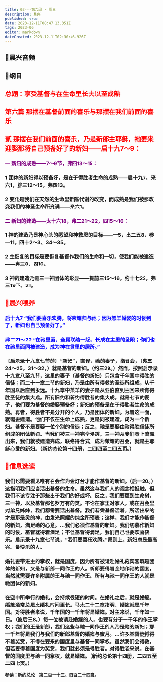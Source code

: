 ```yaml
---
title: 03---第六周 · 周三
description: 晨兴
published: true
date: 2023-12-11T08:47:13.351Z
tags: 2023-06
editor: markdown
dateCreated: 2023-12-11T02:30:46.926Z
---
```


## 🎵晨兴音频

## 📖纲目

## <font color=red>总题：享受基督与在生命里长大以至成熟</font>

## <font color=red>第六篇   那摆在基督前面的喜乐与那摆在我们前面的喜乐</font>

## <font color=red>贰   那摆在我们前面的喜乐，乃是新郎主耶稣，衪要来迎娶那将自己预备好了的新妇——启十九7～9：</font>

### <font color=purple>一   新妇的成熟——7～9节，弗四13～15：</font>

### 1   团体的新妇得以预备好，是在于得胜者生命的成熟——启十九7，来六1，腓三12～15，弗四13。

### 2   变化是我们在天然的生命里新陈代谢的改变，而成熟是我们被那改变我们的神圣生命所充满——来六1。

### <font color=purple>二   新妇的建造——太十六18，弗二21～22，四15～16：</font>

### 1   神的建造乃是神心头的愿望和神救恩的目标——一5，出二五8，参一11，四十2～3、34～35。

### 2   主恢复的目标是要恢复基督作我们的生命和一切，使我们能被建造——弗三8，四16。

### 3   神的建造乃是三一神团体的彰显——提前三15～16，约十七22，弗三19下、21。

## <font color=red>📖晨兴喂养</font>

### <font color=blue>启十九7   “我们要喜乐欢腾，将荣耀归与祂；因为羔羊婚娶的时候到了，新妇也自己预备好了。”</font>

### <font color=blue>弗二21～22   “在祂里面，全房联结一起，长成在主里的圣殿；你们也在祂里面同被建造，成为神在灵里的居所。”</font>

### 〔启示录十九章七节的〕“新妇”，直译，祂的妻子，指召会，（弗五24～25，31～32，）就是基督的新妇。（约三29。）然而，按照启示录十九章八至九节，这里的妻子（基督的新妇）只包含千年国中得胜的信徒；而二十一章二节的新妇，乃是由所有得救的圣徒所组成，从千年国以后直到永远。十九章中羔羊的妻子是从亚伯直到主回来所有得胜圣徒的集大成。所有旧约和新约得胜者的集大成，就是七节的妻子，他们要为基督的婚娶预备好；新妇的预备是在于得胜者生命的成熟。再者，得胜者不是分开的个人，乃是团体的新妇。为着这一面，就需要建造。他们不仅在生命上成熟，更是同被建造，成为一个新妇。基督不是要娶一位个别的信徒；反之，祂是要娶由祂得胜信徒所组成的团体新妇。当我们被三一神完全浸透，三一神从我们身上流露出来，我们就被建造完成，联络得合式，成为荣耀的召会，就是主耶稣心爱的新妇。（新约总论第十四册，二四四至二四五页。）

## <font color=red>📖信息选读</font>

### 我们也需要看见唯有召会作为金灯台才能作基督的新妇。（启一20。）这指明我们应当活出基督的生命。虽然这与我们人的观念相抵触，但我们不该专注于那些出于我们的好或坏。反之，我们要顾到生命树，三一神，以及基督那包罗万有的灵。不论在家里对家人，或在召会里对弟兄姊妹，我们都需要活出基督。我们若凭基督活着，所活出来的才是那是灵的神，由发光照耀的纯金所预表；这样，我们才能作基督的新妇，满足祂的心意。…我们必须作基督的新妇。我们切慕作新妇的时候，基督就得着满足；不但基督得满足，我们自己也要欢喜快乐。启示录十九章七节说，“我们要喜乐欢腾。”原则上，新妇总是最高兴、最快乐的人。

### 婚礼要带进主的掌权，就是国度，因为所有被请赴婚礼的宾客既是团体的新妇，又是与新郎一同作王的人。新郎要得着全地作祂的国度，当然就需要许多附属的王与祂一同作王。所有与祂一同作王的人就是祂团体的新妇。

### 在空中所举行的婚礼，会持续很短的时间。在婚礼之后，就是婚筵。婚筵通常总是比婚礼时间更长。马太二十二章指明，婚筵就是千年国。对得胜者来说，千年国的一千年将是婚筵。对主来说，千年如一日。（彼后三8。）每一位被请赴婚筵的人，也要有分于一千年的作王掌权；我们的王是新郎，我们这些与祂一同作王的人乃是祂的新妇；那一千年将是我们与我们的新郎基督的婚筵与蜜月。…许多基督徒将得不着奖赏，不得在要来的国度里与基督一同掌权。虽然我们会得救，但若要得着国度为奖赏，我们就必须是得胜者。对得胜者来说，在基督的国度里与祂一同掌权，就是婚筵。（新约总论第十四册，二四五至二四七页。）

**参读：新约总论，第二百一十三、四百二十四篇。**
<!-- Google tag (gtag.js) -->
<script async src="https://www.googletagmanager.com/gtag/js?id=G-1P8709Z16T"></script>
<script>
  window.dataLayer = window.dataLayer || [];
  function gtag(){dataLayer.push(arguments);}
  gtag('js', new Date());

  gtag('config', 'G-1P8709Z16T');
</script>